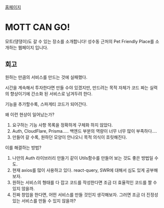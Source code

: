 [홈페이지](https://master--illustrious-cascaron-b1553b.netlify.app/)
# MOTT CAN GO!
모트(댕댕이)도 갈 수 있는 장소를 소개합니다!
성수동 근처의 Pet Friendly Place를 소개하는 웹페이지 입니다.

## 회고

원하는 만큼의 서비스를 만드는 것에 실패했다.

시간을 계속해서 투자한다면 만들 수야 있겠지만, 만드려는 목적 자체가 코드 짜는 실력의 향상이기에 간소화 된 서비스로 남겨두려 한다.

기능을 추가할수록, 스파게티 코드가 되어간다.

왜 이런 현상이 일어났는가?

1. 요구하는 기능 사항 목록을 정확하게 구체화 하지 않았다.
2. Auth, CloudFlare, Prisma….. 백엔드 부분의 역량이 너무 너무 많이 부족하다….
3. 만들어 갈 수록, 원하던 모양이 안나오니 목적 의식이 흐릿해진다.

이를 해결하는 방법?

1. 나만의 Auth 라이브러리 만들기 같이 Utils함수를 만들어 보는 것도 좋은 방법일 수도.
2. 현재 axios를 많이 사용하고 있다. react-query, SWR에 대해서 심도 있게 공부해보자.
3. 원하는 서비스의 형태를 다 잡고 코드를 작성한다면 조금 더 효율적인 코드를 짤 수 있지 않을까.
4. 진짜 창업을 한다면, 어떤 서비스를 만들 것인지 생각해보자. 그러면 조금 더 진정성 있는 서비스를 만들 수 있지 않을까?
